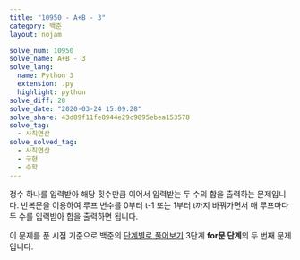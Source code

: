 ```yaml
---
title: "10950 - A+B - 3"
category: 백준
layout: nojam

solve_num: 10950
solve_name: A+B - 3
solve_lang:
  name: Python 3
  extension: .py
  highlight: python
solve_diff: 28
solve_date: "2020-03-24 15:09:28"
solve_share: 43d89f11fe8944e29c9895ebea153578
solve_tag:
  - 사칙연산
solve_solved_tag:
  - 사칙연산
  - 구현
  - 수학
---
```


정수 하나를 입력받아 해당 횟수만큼 이어서 입력받는 두 수의 합을 출력하는 문제입니다. 반복문을 이용하여 루프 변수를 0부터 t-1 또는 1부터 t까지 바꿔가면서 매 루프마다 두 수를 입력받아 합을 출력하면 됩니다.

이 문제를 푼 시점 기준으로 백준의 [단계별로 풀어보기](http://noj.am/p/s) 3단계 **for문 단계**의 두 번째 문제입니다.
